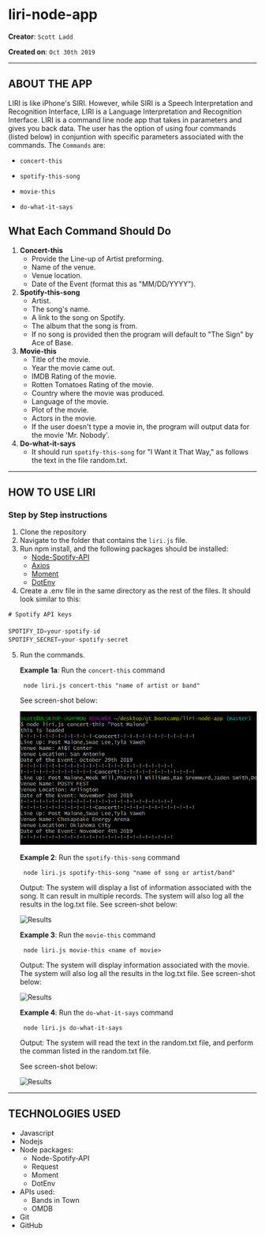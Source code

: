 # liri-node-app

**Creator**: `Scott Ladd`

**Created on**: `Oct 30th 2019`

- - -

## ABOUT THE APP
LIRI is like iPhone's SIRI. However, while SIRI is a Speech Interpretation and Recognition Interface, LIRI is a Language Interpretation and Recognition Interface. LIRI is a command line node app that takes in parameters and gives you back data. The user has the option of using four commands (listed below) in conjuntion with specific parameters associated with the commands. The  `Commands` are:

   * `concert-this`

   * `spotify-this-song`

   * `movie-this`

   * `do-what-it-says`

## What Each Command Should Do

1. **Concert-this**
   * Provide the Line-up of Artist preforming.
   * Name of the venue.
   * Venue location.
   * Date of the Event (format this as "MM/DD/YYYY").
2. **Spotify-this-song**
   * Artist.
   * The song's name.
   * A link to the song on Spotify.
   * The album that the song is from.
   * If no song is provided then the program will default to "The Sign" by Ace of Base.
3. **Movie-this**
   * Title of the movie.
   * Year the movie came out.
   * IMDB Rating of the movie.
   * Rotten Tomatoes Rating of the movie.
   * Country where the movie was produced.
   * Language of the movie.
   * Plot of the movie.
   * Actors in the movie.
   * If the user doesn't type a movie in, the program will output data for the movie 'Mr. Nobody'.
4. **Do-what-it-says**
   * It should run `spotify-this-song` for "I Want it That Way," as follows the text in the file random.txt.

- - -

## HOW TO USE LIRI
### **Step by Step instructions**

1. Clone the repository
2. Navigate to the folder that contains the `liri.js` file.
3. Run npm install, and the following packages should be installed:
   * [Node-Spotify-API](https://www.npmjs.com/package/node-spotify-api)
   * [Axios](https://www.npmjs.com/package/axios)
   * [Moment](https://www.npmjs.com/package/moment)
   * [DotEnv](https://www.npmjs.com/package/dotenv)
4. Create a .env file in the same directory as the rest of the files. It should look similar to this:

```js
# Spotify API keys

SPOTIFY_ID=your-spotify-id
SPOTIFY_SECRET=your-spotify-secret

```
5. Run the commands.

    **Example 1a**: Run the `concert-this` command
    
        node liri.js concert-this "name of artist or band"
    
    See screen-shot below:

    ![Results](screenshots/concert-correct-search.png)

    **Example 2**: Run the `spotify-this-song` command
    
        node liri.js spotify-this-song "name of song or artist/band"
    
    Output: The system will display a list of information associated with the song. It can result in multiple records. The system will also log all the results in the log.txt file. See screen-shot below:

    ![Results](/screenshots/spotify_this_results.PNG)

    **Example 3**: Run the `movie-this` command
    
        node liri.js movie-this <name of movie>
    
    Output: The system will display information associated with the movie. The system will also log all the results in the log.txt file. See screen-shot below:

    ![Results](/screenshots/movie_this_results.PNG)


    **Example 4**: Run the `do-what-it-says` command
        
        node liri.js do-what-it-says
        
    Output: The system will read the text in the random.txt file, and perform the comman listed in the random.txt file. 
    
    See screen-shot below:

    ![Results](/screenshots/dothis_this_results.PNG)

- - -

## TECHNOLOGIES USED
* Javascript
* Nodejs
* Node packages:
    * Node-Spotify-API
    * Request
    * Moment
    * DotEnv
* APIs used:
    * Bands in Town
    * OMDB
* Git
* GitHub